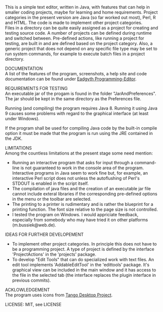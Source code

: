 This is a simple text editor, written in Java, with features that can help in smaller coding
projects, maybe for learning and home requirements. Project categories in the present version
are Java (so far worked out most), Perl, R and HTML. The code is made to implement other project
categories.<br>
Files in a directory can be quite easily assigned as a project for creating and testing source
code. A number of projects can be defined during runtime and switched between. Pre-defined actions,
like running a project for testing, are built in and are defined based on the project category.
Also, a generic project that does not depend on any specific file type may be set to run system
commands, for example to execute batch files in a project directory.
<p>
DOCUMENTATION<br>
A list of the features of the program, screenshots, a help site and code documentation can be
found under <a href="https://eadgyth.github.io/Programming-Editor/">Eadgyth Programming-Editor</a>.
<p>
REQUIREMENTS FOR TESTING<br>
An executable jar of the progam is found in the folder "JarAndPreferences". The jar should be kept
in the same directory as the Preferences file.
<p>
Running (and compiling) the program requires Java 8. Running it using Java 9 causes some problems
with regard to the graphical interface (at least under Windows).
<p>
If the program shall be used for compiling Java code by the built-in compile option it must be made 
that the program is run using the JRE contained in the JDK.
<p>
LIMITATIONS<br>
Among the countless limitations at the present stage some need mention:
<ul>
<li>Running an interactive program that asks for input through a command-line is not guaranteed
    to work in the console area of the program. Interactive programs in Java seem to work fine but,
    for example, an interactive Perl script does not unless the autoflushing of Perl's STDOUT is
    enabled in the script itself.</li>
<li>The compilation of java files and the creation of an executable jar file cannot include
    exteral libraries if the corresponding pre-defined options in the menu or the toolbar are
    selected.</li>
<li>The printing to a printer is rudimentary and is rather the blueprint for a printing function.
    The font size relative to the page size is not controlled.</li>
<li>I tested the program on Windows. I would appriciate feedback, especially from somebody who may
    have tried it on other platforms (m.bussiek@web.de).</li>
</ul>
<p>
IDEAS FOR FURTHER DEVELOPEMENT<br>
<ul>
<li>To implement other project categories. In principle this does not have to be a programming
    project. A type of project is defined by the interface 'ProjectActions' in the 'projects'
    package.</li>
<li>To develop "Edit Tools" that can do specialized work with text files. An edit tool implements
    'AddableEditTool' in the 'edittools' package. It's graphical view can be included in the main 
    window and it has access to the file in the selected tab (the interface replaces the plugin
    interface in previous commits).</li>
</ul>
<p>
ACKLOWLEDGEMENT<br>
The program uses icons from
<a href="https://github.com/Distrotech/tango-icon-theme">Tango Desktop Project</a>.
<p>
LICENSE: MIT, see LICENSE<br>
